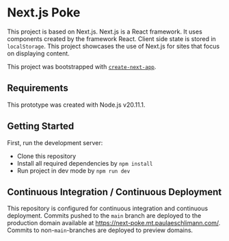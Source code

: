 # Next.js Poke

This project is based on Next.js. Next.js is a React framework. It uses components created by the framework React. 
Client side state is stored in `localStorage`.
This project showcases the use of Next.js for sites that focus on displaying content.

This project was bootstrapped with [`create-next-app`](https://github.com/vercel/next.js/tree/canary/packages/create-next-app).

## Requirements

This prototype was created with Node.js v20.11.1.

## Getting Started

First, run the development server:

- Clone this repository
- Install all required dependencies by `npm install`
- Run project in dev mode by `npm run dev`

## Continuous Integration / Continuous Deployment

This repository is configured for continuous integration and continuous deployment. Commits pushed to the `main` branch are deployed to the production domain available at https://next-poke.mt.paulaeschlimann.com/. Commits to non-`main`-branches are deployed to preview domains.